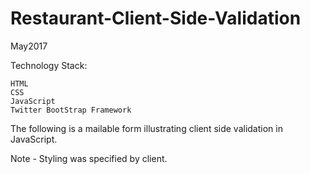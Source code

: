# Restaurant-Client-Side-Validation
May2017

Technology Stack:

    HTML
    CSS
    JavaScript
    Twitter BootStrap Framework

The following is a mailable form illustrating client side validation in JavaScript.   

Note - Styling was specified by client.